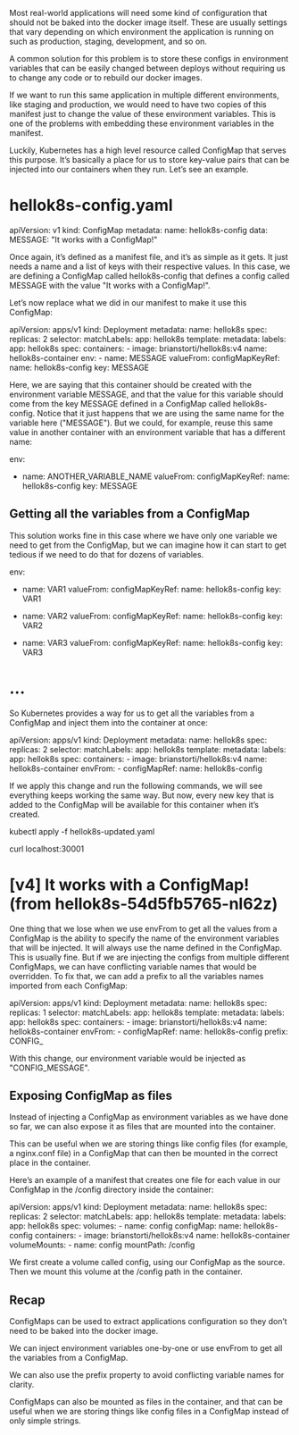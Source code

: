 Most real-world applications will need some kind of configuration that should not be baked into the docker image itself. These are usually settings that vary depending on which environment the application is running on such as production, staging, development, and so on.

A common solution for this problem is to store these configs in environment variables that can be easily changed between deploys without requiring us to change any code or to rebuild our docker images.

If we want to run this same application in multiple different environments, like staging and production, we would need to have two copies of this manifest just to change the value of these environment variables. This is one of the problems with embedding these environment variables in the manifest.

Luckily, Kubernetes has a high level resource called ConfigMap that serves this purpose. It’s basically a place for us to store key-value pairs that can be injected into our containers when they run. Let’s see an example.

# hellok8s-config.yaml
apiVersion: v1
kind: ConfigMap
metadata:
  name: hellok8s-config
data:
  MESSAGE: "It works with a ConfigMap!"

Once again, it’s defined as a manifest file, and it’s as simple as it gets. It just needs a name and a list of keys with their respective values. In this case, we are defining a ConfigMap called hellok8s-config that defines a config called MESSAGE with the value "It works with a ConfigMap!".

Let’s now replace what we did in our manifest to make it use this ConfigMap:

apiVersion: apps/v1
kind: Deployment
metadata:
  name: hellok8s
spec:
  replicas: 2
  selector:
    matchLabels:
      app: hellok8s
  template:
    metadata:
      labels:
        app: hellok8s
    spec:
      containers:
      - image: brianstorti/hellok8s:v4
        name: hellok8s-container
        env:
          - name: MESSAGE
            valueFrom:
              configMapKeyRef:
                name: hellok8s-config
                key: MESSAGE

Here, we are saying that this container should be created with the environment variable MESSAGE, and that the value for this variable should come from the key MESSAGE defined in a ConfigMap called hellok8s-config. Notice that it just happens that we are using the same name for the variable here ("MESSAGE"). But we could, for example, reuse this same value in another container with an environment variable that has a different name:

env:
  - name: ANOTHER_VARIABLE_NAME
    valueFrom:
      configMapKeyRef:
        name: hellok8s-config
        key: MESSAGE


## Getting all the variables from a ConfigMap
This solution works fine in this case where we have only one variable we need to get from the ConfigMap, but we can imagine how it can start to get tedious if we need to do that for dozens of variables.

env:
  - name: VAR1
    valueFrom:
      configMapKeyRef:
        name: hellok8s-config
        key: VAR1

  - name: VAR2
    valueFrom:
      configMapKeyRef:
        name: hellok8s-config
        key: VAR2

  - name: VAR3
    valueFrom:
      configMapKeyRef:
        name: hellok8s-config
        key: VAR3
# ...

So Kubernetes provides a way for us to get all the variables from a ConfigMap and inject them into the container at once:

apiVersion: apps/v1
kind: Deployment
metadata:
  name: hellok8s
spec:
  replicas: 2
  selector:
    matchLabels:
      app: hellok8s
  template:
    metadata:
      labels:
        app: hellok8s
    spec:
      containers:
      - image: brianstorti/hellok8s:v4
        name: hellok8s-container
        envFrom:
          - configMapRef:
              name: hellok8s-config

If we apply this change and run the following commands, we will see everything keeps working the same way. But now, every new key that is added to the ConfigMap will be available for this container when it’s created.

kubectl apply -f hellok8s-updated.yaml

curl localhost:30001
# [v4] It works with a ConfigMap! (from hellok8s-54d5fb5765-nl62z)

One thing that we lose when we use envFrom to get all the values from a ConfigMap is the ability to specify the name of the environment variables that will be injected. It will always use the name defined in the ConfigMap. This is usually fine. But if we are injecting the configs from multiple different ConfigMaps, we can have conflicting variable names that would be overridden. To fix that, we can add a prefix to all the variables names imported from each ConfigMap:

apiVersion: apps/v1
kind: Deployment
metadata:
  name: hellok8s
spec:
  replicas: 1
  selector:
    matchLabels:
      app: hellok8s
  template:
    metadata:
      labels:
        app: hellok8s
    spec:
      containers:
      - image: brianstorti/hellok8s:v4
        name: hellok8s-container
        envFrom:
        - configMapRef:
            name: hellok8s-config
          prefix: CONFIG_

With this change, our environment variable would be injected as "CONFIG_MESSAGE".


## Exposing ConfigMap as files
Instead of injecting a ConfigMap as environment variables as we have done so far, we can also expose it as files that are mounted into the container.

This can be useful when we are storing things like config files (for example, a nginx.conf file) in a ConfigMap that can then be mounted in the correct place in the container.

Here’s an example of a manifest that creates one file for each value in our ConfigMap in the /config directory inside the container:

apiVersion: apps/v1
kind: Deployment
metadata:
  name: hellok8s
spec:
  replicas: 2
  selector:
    matchLabels:
      app: hellok8s
  template:
    metadata:
      labels:
        app: hellok8s
    spec:
      volumes:
       - name: config
         configMap:
           name: hellok8s-config
      containers:
      - image: brianstorti/hellok8s:v4
        name: hellok8s-container
        volumeMounts:
        - name: config
          mountPath: /config

We first create a volume called config, using our ConfigMap as the source. Then we mount this volume at the /config path in the container.

## Recap
ConfigMaps can be used to extract applications configuration so they don’t need to be baked into the docker image.

We can inject environment variables one-by-one or use envFrom to get all the variables from a ConfigMap.

We can also use the prefix property to avoid conflicting variable names for clarity.

ConfigMaps can also be mounted as files in the container, and that can be useful when we are storing things like config files in a ConfigMap instead of only simple strings.


